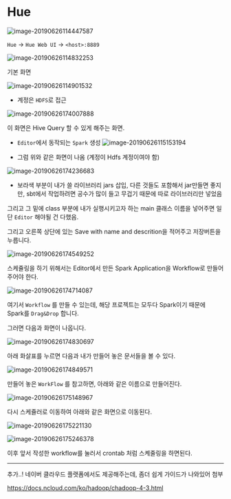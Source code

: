 # Hue

![image-20190626114447587](http://ww3.sinaimg.cn/small/006tNc79gy1g4ed3d2nsvj30bk0d8gm8.jpg)



`Hue` -> `Hue Web UI` -> `<host>:8889`

![image-20190626114832253](http://ww1.sinaimg.cn/large/006tNc79gy1g4ed77s4d7j31f50u0dkk.jpg)

기본 화면



![image-20190626114901532](http://ww2.sinaimg.cn/mw1024/006tNc79gy1g4ed7q8t7tj30lo0bmdh2.jpg)



- 계정은 `HDFS`로 접근

  

![image-20190626174007888](http://ww2.sinaimg.cn/large/006tNc79gy1g4end2idsbj31f50u0qa8.jpg)

이 화면은 Hive Query 할 수 있게 해주는 화면.



- `Editor`에서 동작되는 `Spark` 생성
  ![image-20190626115153194](http://ww4.sinaimg.cn/mw1024/006tNc79gy1g4edapp896j31f50u079y.jpg)

- 그럼 위와 같은 화면이 나옴 (계정이 Hdfs 계정이여야 함)



![image-20190626174236683](http://ww4.sinaimg.cn/large/006tNc79gy1g4enfmqi3yj31f50u0wjz.jpg)

- 보라색 부분이 내가 쓸 라이브러리 jars 삽입,  다른 것들도 포함해서 jar만들면 좋지만, sbt에서 작업하려면 공수가 많이 들고 무겁기 때문에 따로 라이브러리만 넣었음



그리고 그 밑에 class 부분에 내가 실행시키고자 하는 main 클래스 이름을 넣어주면 일단 `Editor` 해야될 건 다했음.



그리고 오른쪽 상단에 있는 Save with name and descrition을 적어주고 저장버튼을 누릅니다.



![image-20190626174549252](http://ww3.sinaimg.cn/mw1024/006tNc79gy1g4enizb9uoj30d106sjrv.jpg)



스케쥴링을 하기 위해서는 Editor에서 만든 Spark Application을 Workflow로 만들어 주어야 한다.



![image-20190626174714087](http://ww4.sinaimg.cn/large/006tNc79gy1g4enkgnybcj31f50u0n1h.jpg)



여기서 `Workflow` 를 만들 수 있는데, 해당 프로젝트는 모두다 Spark이기 때문에 Spark를 `Drag&Drop` 합니다.



그러면 다음과 화면이 나옵니다.

![image-20190626174830697](http://ww1.sinaimg.cn/large/006tNc79gy1g4enls88dbj30ts0x4dj0.jpg)

아래 화살표를 누르면 다음과 내가 만들어 놓은 문서들을 볼 수 있다.

![image-20190626174849571](http://ww3.sinaimg.cn/large/006tNc79gy1g4enm3erpyj31f50u0tdf.jpg)





만들어 놓은 `WorkFlow` 를 참고하면, 아래와 같은 이름으로 만들어진다.

![image-20190626175148967](http://ww4.sinaimg.cn/large/006tNc79gy1g4enp7llkpj31f50u0gqj.jpg)



다시 스케쥴러로 이동하여 아래와 같은 화면으로 이동된다.

![image-20190626175221130](http://ww1.sinaimg.cn/large/006tNc79gy1g4enpr9ok3j30at05m3yn.jpg)



![image-20190626175246378](http://ww4.sinaimg.cn/large/006tNc79gy1g4enqdtmz1j31f50u0jw2.jpg)



이후 앞서 작성한 workflow를 눌러서 crontab 처럼 스켸줄링을 하면된다.

----

추가..! 네이버 클라우드 플랫폼에서도 제공해주는데, 좀더 쉽게 가이드가 나와있어 첨부

 https://docs.ncloud.com/ko/hadoop/chadoop-4-3.html